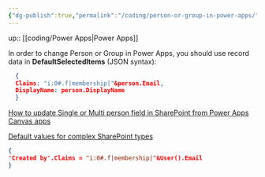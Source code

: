 ```yaml
---
{"dg-publish":true,"permalink":"/coding/person-or-group-in-power-apps/"}
---
```


up:: [[coding/Power Apps\|Power Apps]]

In order to change Person or Group in Power Apps, you should use record data in **DefaultSelectedItems** (JSON syntax):
  
```json
  {
  Claims: "i:0#.f|membership|"&person.Email,
  DisplayName: person.DisplayName
  }
  ```

  [How to update Single or Multi person field in SharePoint from Power Apps Canvas apps](https://debajmecrm.com/how-to-update-single-or-multi-person-field-in-sharepoint-from-power-apps-canvas-apps/)

  [Default values for complex SharePoint types](https://powerapps.microsoft.com/en-us/blog/default-values-for-complex-sharepoint-types/)

  ```json
  {
  'Created by'.Claims = "i:0#.f|membership|"&User().Email
  }
  ```


